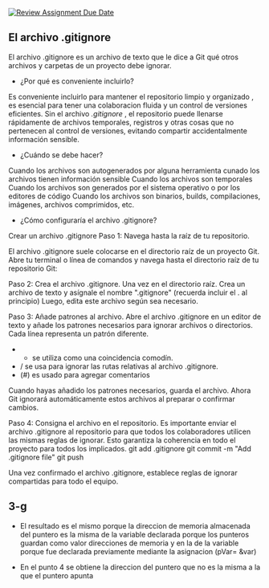 [![Review Assignment Due Date](https://classroom.github.com/assets/deadline-readme-button-22041afd0340ce965d47ae6ef1cefeee28c7c493a6346c4f15d667ab976d596c.svg)](https://classroom.github.com/a/kl-E8VQf)

##  **El archivo .gitignore**

El archivo .gitignore es un archivo de texto que le dice a Git qué otros archivos y carpetas de un proyecto debe ignorar.

- ¿Por qué es conveniente incluirlo?

Es conveniente incluirlo para mantener el repositorio limpio y organizado , es esencial para tener una colaboracion fluida y un control de versiones eficientes. 
Sin  el archivo _.gitignore_ , el repositorio puede llenarse rápidamente de archivos temporales, registros y otras cosas que no pertenecen al 
control de versiones, evitando compartir accidentalmente información sensible.

- ¿Cuándo se debe hacer?

Cuando los archivos son autogenerados por alguna herramienta 
cunado los archivos tienen información sensible
Cuando los archivos son temporales
Cuando los archivos son generados por el sistema operativo o por los editores de código
Cuando los archivos son binarios, builds, compilaciones, imágenes, archivos comprimidos, etc.

- ¿Cómo configuraría el archivo .gitignore?

Crear un archivo .gitignore
Paso 1: Navega hasta la raíz de tu repositorio. 

El archivo .gitignore suele colocarse en el directorio raíz de un proyecto Git. 
Abre tu terminal o línea de comandos y navega hasta el directorio raíz de tu repositorio Git:

Paso 2: Crea el archivo .gitignore. 
Una vez en el directorio raíz.
Crea un archivo de texto y asígnale el nombre ".gitignore" (recuerda incluir el . al principio)
Luego, edita este archivo según sea necesario.

Paso 3: Añade patrones al archivo. 
Abre el archivo .gitignore en un editor de texto y añade los patrones necesarios para ignorar archivos o directorios. 
Cada línea representa un patrón diferente.

  -  * se utiliza como una coincidencia comodín.
  -  / se usa para ignorar las rutas relativas al archivo .gitignore.
  -  (#) es usado para agregar comentarios

Cuando hayas añadido los patrones necesarios, guarda el archivo. 
Ahora Git ignorará automáticamente estos archivos al preparar o confirmar cambios.

Paso 4: Consigna el archivo en el repositorio. 
Es importante enviar el archivo .gitignore al repositorio para que todos los colaboradores utilicen las mismas reglas de ignorar. 
Esto garantiza la coherencia en todo el proyecto para todos los implicados.
git add .gitignore
git commit -m "Add .gitignore file"
git push

Una vez confirmado el archivo .gitignore, establece reglas de ignorar compartidas para todo el equipo.




## 3-g

* El resultado es el mismo porque la direccion de memoria almacenada del puntero es la misma de la variable declarada
porque los punteros guardan como valor direcciones de memoria y en la de la variable porque fue declarada previamente mediante la 
asignacion (pVar= &var)

* En el punto 4 se obtiene la direccion del puntero que no es la misma a la que el puntero apunta 







